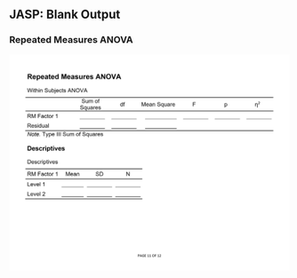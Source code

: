 ## JASP: Blank Output

### Repeated Measures ANOVA

<p align="center"><kbd><img src="repeated.png"></kbd></p>

